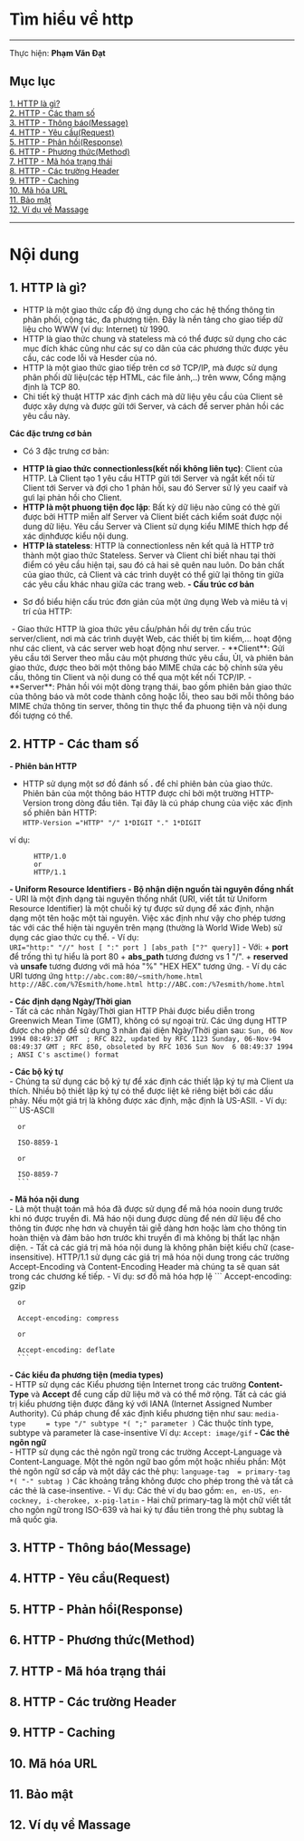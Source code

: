 # Tìm hiểu về http
---
Thực hiện: **Phạm Văn Đạt**

## Mục lục   
[1. HTTP là gì?](#1)         
[2. HTTP - Các tham số](#2)          
[3. HTTP - Thông báo(Message)](#3)             
[4. HTTP - Yêu cầu(Request)](#4)            
[5. HTTP - Phản hồi(Response)](#5)                
[6. HTTP - Phương thức(Method)](#6)           
[7. HTTP - Mã hóa trạng thái](#7)            
[8. HTTP - Các trường Header](#8)             
[9. HTTP - Caching](#9)            
[10. Mã hóa URL](#10)             
[11. Bảo mật](#11)            
[12. Ví dụ về Massage](#12)  
           
---
# Nội dung

<a name="1"></a>
## 1. HTTP là gì?
- HTTP là một giao thức cấp độ ứng dụng cho các hệ thống thông tin phân phối, cộng tác, đa phương tiện. Đây là nền tảng cho giao tiếp dữ liệu cho WWW (ví dụ: Internet) từ 1990.
- HTTP là giao thức chung và stateless mà có thể được sử dụng cho các mục đích khác cũng như các sự co dãn của các phương thức được yêu cầu, các code lỗi và Hesder của nó.
- HTTP là một giao thức giao tiếp trên cơ sở TCP/IP, mà được sử dụng phân phối dữ liệu(các tệp HTML, các file ảnh,..) trên www, Cổng mặng định là TCP 80. 
- Chi tiết kỹ thuật HTTP xác định cách mà dữ liệu yêu cầu của Client sẽ được xây dựng và được gửi tới Server, và cách để server phản hồi các yêu cầu này.

**Các đặc trưng cơ bản**
 - Có 3 đặc trưng cơ bản:
  + **HTTP là giao thức connectionless(kết nối không liên tục)**: Client của HTTP. Là Client tạo 1 yêu cầu HTTP gửi tới Server và ngắt kết nối từ Client tới Server và đợi cho 1 phản hồi, sau đó Server sử lý yeu caaif và gưi lại phản hồi cho Client.
  + **HTTP là một phuong tiện đọc lập**: Bất kỳ dữ liệu nào cũng có thẻ gửi được bởi HTTP miễn alf Server và Client biết cách kiểm soát được nội dung dữ liệu. Yêu cầu Server và Client sử dụng kiểu MIME thích hợp để xác dịnhđược kiểu nội dung.
  + **HTTP là stateless**: HTTP là connectionless nên kết quả là HTTP trở thành một giao thức Stateless. Server và Client chỉ biết nhau tại thời điểm có yêu cầu hiện tại, sau đó cả hai sẽ quên nau luôn. Do bản chất của giao thức, cả Client và các trình duyệt có thể giữ lại thông tin giữa các yêu cầu khác nhau giữa các trang web.
 **- Cấu trúc cơ bản**
  - Sơ đồ biểu hiện cấu trúc đơn giản của một ứng dụng Web và miêu tả vị trí của HTTP:
<img src="">
 - Giao thức HTTP là gioa thức yêu cầu/phản hồi dự trên cấu trúc server/client, nơi mà các trình duyệt Web, các thiết bị tìm kiếm,... hoạt động như các client, và các server web hoạt động như server. 
 - **Client**: Gửi yêu cầu tới Server theo mẫu cảu một phương thức yêu cầu, ỦI, và phiên bản giao thức, được theo bởi một thông báo MIME chứa các bộ chỉnh sửa yêu cầu, thông tin Client và nội dung có thể qua một kết nối TCP/IP.
 - **Server**: Phản hồi vói một dòng trạng thái, bao gồm phiên bản giao thức của thông báo và môt code thành công hoặc lỗi, theo sau bởi mỗi thông báo MIME chứa thông tin server, thông tin thực thể đa phuong tiện và nội dung đối tượng có thể.

<a name="2"></a>
## 2. HTTP - Các tham số

**- Phiên bản HTTP**  
+ HTTP sử dụng một sơ đồ đánh số **<major>.<minor>** để chỉ phiên bản của giao thức. Phiên bản của một thông báo HTTP được chỉ bởi một trường HTTP-Version trong dòng đầu tiên. Tại đây là cú pháp chung của việc xác định số phiên bản HTTP:  
`HTTP-Version ="HTTP" "/" 1*DIGIT "." 1*DIGIT`

ví dụ:
```
      HTTP/1.0
      or
      HTTP/1.1
```

 **- Uniform Resource Identifiers - Bộ nhận diện nguồn tài nguyên đồng nhất**   
      - URI là một định dạng tài nguyên thống nhất (URI, viết tắt từ Uniform Resource Identifier) là một chuỗi ký tự được sử dụng để xác định, nhận dạng một tên hoặc một tài nguyên. Việc xác định như vậy cho phép tương tác với các thể hiện tài nguyên trên mạng (thường là World Wide Web) sử dụng các giao thức cụ thể.
      - Ví dụ:  
     ` URI="http:" "//" host [ ":" port ] [abs_path ["?" query]] `
      - Với: + **port** để trống thì tự hiểu là port 80
             + **abs_path** tương đương vs 1 "/".
             + **reserved** và **unsafe** tương đương với mã hóa "%" "HEX HEX" tương ứng.
      - Ví dụ các URI tương ứng
      ```
      http://abc.com:80/~smith/home.html
      http://ABC.com/%7Esmith/home.html
      http://ABC.com:/%7esmith/home.html
      ```

 **- Các định dạng Ngày/Thời gian**  
      - Tất cả các nhãn Ngày/Thời gian HTTP Phải được biểu diễn trong Greenwich Mean Time (GMT), không có sự ngoại trừ. Các ứng dụng HTTP được cho phép để sử dụng 3 nhãn đại diện Ngày/Thời gian sau:
      ```
      Sun, 06 Nov 1994 08:49:37 GMT  ; RFC 822, updated by RFC 1123
      Sunday, 06-Nov-94 08:49:37 GMT ; RFC 850, obsoleted by RFC 1036
      Sun Nov  6 08:49:37 1994       ; ANSI C's asctime() format
      ```

 **- Các bộ ký tự**   
      - Chúng ta sử dụng các bộ ký tự để xác định các thiết lập ký tự mà Client ưa thích. Nhiều bộ thiết lập ký tự có thể được liệt kê riêng biệt bởi các dấu phảy. Nếu một giá trị là không được xác định, mặc định là US-ASII.
      - Ví dụ:
      ```
      US-ASCII

      or

      ISO-8859-1

      or 

      ISO-8859-7
      ```

 **- Mã hóa nội dung**   
      - Là một thuật toán mã hóa đã được sử dụng để mã hóa nooin dung trước khi nó được truyền đi. Mã háo nội dung được dùng để nén dữ liệu để cho thông tin được nhẹ hơn và chuyền tải giễ dàng hơn hoặc làm cho thông tin hoàn thiện và đảm bảo hơn trước khi truyền đi mà không bị thất lạc nhận diện.
      - Tất cả các giá trị mã hóa nội dung là không phân biệt kiểu chữ (case-insensitive). HTTP/1.1 sử dụng các giá trị mã hóa nội dung trong các trường Accept-Encoding và Content-Encoding Header mà chúng ta sẽ quan sát trong các chương kế tiếp.
      - Ví dụ: sơ đồ mã hóa hợp lệ
      ```
      Accept-encoding: gzip

      or

      Accept-encoding: compress

      or 

      Accept-encoding: deflate
      ```

 **- Các kiểu đa phương tiện (media types)**   
      - HTTP sử dụng các Kiểu phương tiện Internet trong các trường **Content-Type** và **Accept** để cung cấp dữ liệu mở và có thể mở rộng. Tất cả các giá trị kiểu phương tiện được đăng ký với IANA (Internet Assigned Number Authority). Cú pháp chung để xác định kiểu phương tiện như sau:
      ```
      media-type     = type "/" subtype *( ";" parameter )
      ```
      Các thuộc tính type, subtype và parameter là case-insentive 
      Ví dụ:
      `Accept: image/gif`
 **- Các thẻ ngôn ngữ**   
      - HTTP sử dụng các thẻ ngôn ngữ trong các trường Accept-Language và Content-Language. Một thẻ ngôn ngữ bao gồm một hoặc nhiều phần: Một thẻ ngôn ngữ sơ cấp và một dãy các thẻ phụ:
      `language-tag  = primary-tag *( "-" subtag )` Các khoảng trắng không được cho phép trong thẻ và tất cả các thẻ là case-insentive.
      - Ví dụ: Các thẻ ví dụ bao gồm:
      ```
      en, en-US, en-cockney, i-cherokee, x-pig-latin
      ```
      - Hai chữ primary-tag là một chữ viết tắt cho ngôn ngữ trong ISO-639 và hai ký tự đầu tiên trong thẻ phụ subtag là mã quốc gia.


<a name="3"></a>
## 3. HTTP - Thông báo(Message)

<a name="4"></a>
## 4. HTTP - Yêu cầu(Request)

<a name="5"></a>
## 5. HTTP - Phản hồi(Response)

<a name="6"></a>
## 6. HTTP - Phương thức(Method)

<a name="7"></a>
## 7. HTTP - Mã hóa trạng thái

<a name="8"></a>
## 8. HTTP - Các trường Header

<a name="9"></a>
## 9. HTTP - Caching

<a name="10"></a>
## 10. Mã hóa URL

<a name="11"></a>
## 11. Bảo mật

<a name="12"></a>
## 12. Ví dụ về Massage









